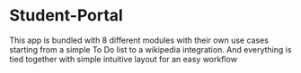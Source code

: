 # Student-Portal
This app is bundled with 8 different modules with their own use cases starting from a simple To Do list to a wikipedia integration. And everything is tied together with simple intuitive layout for an easy workflow
